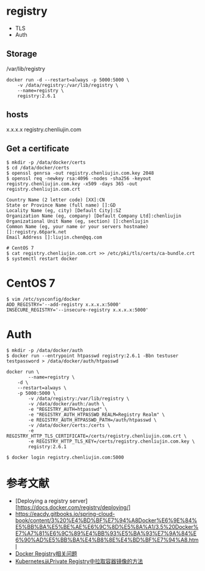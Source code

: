 # registry 
- TLS
- Auth


## Storage
/var/lib/registry

```
docker run -d --restart=always -p 5000:5000 \
	-v /data/registry:/var/lib/registry \
	--name=registry \
	registry:2.6.1
```

## hosts
x.x.x.x registry.chenliujin.com

## Get a certificate
```
$ mkdir -p /data/docker/certs
$ cd /data/docker/certs
$ openssl genrsa -out registry.chenliujin.com.key 2048
$ openssl req -newkey rsa:4096 -nodes -sha256 -keyout registry.chenliujin.com.key -x509 -days 365 -out registry.chenliujin.com.crt

Country Name (2 letter code) [XX]:CN
State or Province Name (full name) []:GD
Locality Name (eg, city) [Default City]:SZ
Organization Name (eg, company) [Default Company Ltd]:chenliujin
Organizational Unit Name (eg, section) []:chenliujin
Common Name (eg, your name or your servers hostname) []:registry.66park.net
Email Address []:liujin.chen@qq.com

# CentOS 7
$ cat registry.chenliujin.com.crt >> /etc/pki/tls/certs/ca-bundle.crt 
$ systemctl restart docker
```





# CentOS 7
```
$ vim /etc/sysconfig/docker
ADD_REGISTRY='--add-registry x.x.x.x:5000'
INSECURE_REGISTRY='--insecure-registry x.x.x.x:5000'
```


# Auth
```
$ mkdir -p /data/docker/auth
$ docker run --entrypoint htpasswd registry:2.6.1 -Bbn testuser testpassword > /data/docker/auth/htpasswd
```

```
docker run \
        --name=registry \
	-d \
	--restart=always \
	-p 5000:5000 \
        -v /data/registry:/var/lib/registry \
        -v /data/docker/auth:/auth \
        -e "REGISTRY_AUTH=htpasswd" \
        -e "REGISTRY_AUTH_HTPASSWD_REALM=Registry Realm" \
        -e REGISTRY_AUTH_HTPASSWD_PATH=/auth/htpasswd \
        -v /data/docker/certs:/certs \
        -e REGISTRY_HTTP_TLS_CERTIFICATE=/certs/registry.chenliujin.com.crt \
        -e REGISTRY_HTTP_TLS_KEY=/certs/registry.chenliujin.com.key \
        registry:2.6.1
```

```
$ docker login registry.chenliujin.com:5000
```

# 参考文献
- [Deploying a registry server][https://docs.docker.com/registry/deploying/]
- https://eacdy.gitbooks.io/spring-cloud-book/content/3%20%E4%BD%BF%E7%94%A8Docker%E6%9E%84%E5%BB%BA%E5%BE%AE%E6%9C%8D%E5%8A%A1/3.5%20Docker%E7%A7%81%E6%9C%89%E4%BB%93%E5%BA%93%E7%9A%84%E6%90%AD%E5%BB%BA%E4%B8%8E%E4%BD%BF%E7%94%A8.html
- [Docker Registry相关问题](http://mp.weixin.qq.com/s/-Mc2booTpmje7hHrtZKrlg)
- [Kubernetes从Private Registry中拉取容器镜像的方法](http://tonybai.com/2016/11/16/how-to-pull-images-from-private-registry-on-kubernetes-cluster/?utm_source=rss)

